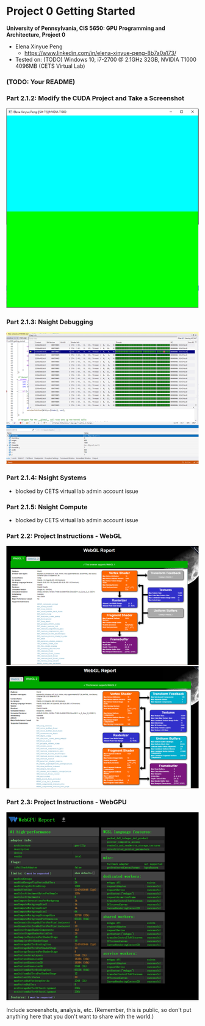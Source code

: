 Project 0 Getting Started
====================

**University of Pennsylvania, CIS 5650: GPU Programming and Architecture, Project 0**

* Elena Xinyue Peng
  * https://www.linkedin.com/in/elena-xinyue-peng-8b7a0a173/
* Tested on: (TODO) Windows 10, i7-2700 @ 2.1GHz 32GB, NVIDIA T1000 4096MB (CETS Virtual Lab)

### (TODO: Your README)

### Part 2.1.2: Modify the CUDA Project and Take a Screenshot
![](images/Change_Name.png)

### Part 2.1.3: Nsight Debugging
![](images/CTA_Thread.png)

### Part 2.1.4: Nsight Systems
* blocked by CETS virtual lab admin account issue

### Part 2.1.5: Nsight Compute
* blocked by CETS virtual lab admin account issue

### Part 2.2: Project Instructions - WebGL
![](images/webgl1.png)
![](images/webgl2.png)

### Part 2.3: Project Instructions - WebGPU
![](images/webgpu.png)

Include screenshots, analysis, etc. (Remember, this is public, so don't put
anything here that you don't want to share with the world.)
